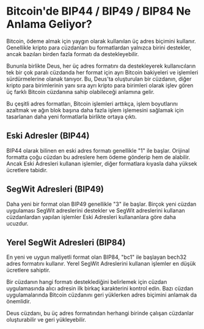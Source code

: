 # Bitcoin'de BIP44 / BIP49 / BIP84 Ne Anlama Geliyor?

Bitcoin, ödeme almak için yaygın olarak kullanılan üç adres biçimini kullanır. Genellikle kripto para cüzdanları bu formatlardan yalnızca birini destekler, ancak bazıları birden fazla formatı da destekleyebilir.

Bununla birlikte Deus, her üç adres formatını da destekleyerek kullanıcıların tek bir çok paralı cüzdanda her format için ayrı Bitcoin bakiyeleri ve işlemleri sürdürmelerine olanak tanıyor. Bu, Deus'ta oluşturulan bir cüzdanın, diğer kripto para birimlerinin yanı sıra ayrı kripto para birimleri olarak işlev gören üç farklı Bitcoin cüzdanına sahip olabileceği anlamına gelir.

Bu çeşitli adres formatları, Bitcoin işlemleri arttıkça, işlem boyutlarını azaltmak ve ağın blok başına daha fazla işlem işlemesini sağlamak için tasarlanan daha yeni formatlarla birlikte ortaya çıktı.

## Eski Adresler (BIP44)

BIP44 olarak bilinen en eski adres formatı genellikle "1" ile başlar. Orijinal formatta çoğu cüzdan bu adreslere hem ödeme gönderip hem de alabilir. Ancak Eski Adresleri kullanan işlemler, diğer formatlara kıyasla daha yüksek ücretlere tabidir.

## SegWit Adresleri (BIP49)

Daha yeni bir format olan BIP49 genellikle "3" ile başlar. Birçok yeni cüzdan uygulaması SegWit adreslerini destekler ve SegWit adreslerini kullanan cüzdanlardan yapılan işlemler Eski Adresleri kullananlara göre daha ucuzdur.

## Yerel SegWit Adresleri (BIP84)

En yeni ve uygun maliyetli format olan BIP84, "bc1" ile başlayan bech32 adres formatını kullanır. Yerel SegWit Adreslerini kullanan işlemler en düşük ücretlere sahiptir.

Bir cüzdanın hangi formatı desteklediğini belirlemek için cüzdan uygulamasında alıcı adresin ilk birkaç karakterini kontrol edin. Bazı cüzdan uygulamalarında Bitcoin cüzdanını geri yüklerken adres biçimini anlamak da önemlidir.

Deus cüzdanı, bu üç adres formatından herhangi birinde çalışan cüzdanlar oluşturabilir ve geri yükleyebilir.